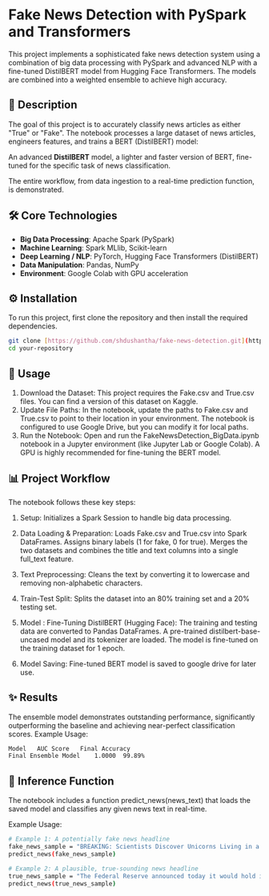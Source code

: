 # Fake News Detection with PySpark and Transformers

This project implements a sophisticated fake news detection system using a combination of big data processing with PySpark and advanced NLP with a fine-tuned DistilBERT model from Hugging Face Transformers. The models are combined into a weighted ensemble to achieve high accuracy.

## 📝 Description

The goal of this project is to accurately classify news articles as either "True" or "Fake". The notebook processes a large dataset of news articles, engineers features, and trains a BERT (DistilBERT) model:

An advanced **DistilBERT** model, a lighter and faster version of BERT, fine-tuned for the specific task of news classification.

The entire workflow, from data ingestion to a real-time prediction function, is demonstrated.

## 🛠️ Core Technologies

-   **Big Data Processing**: Apache Spark (PySpark)
-   **Machine Learning**: Spark MLlib, Scikit-learn
-   **Deep Learning / NLP**: PyTorch, Hugging Face Transformers (DistilBERT)
-   **Data Manipulation**: Pandas, NumPy
-   **Environment**: Google Colab with GPU acceleration

## ⚙️ Installation

To run this project, first clone the repository and then install the required dependencies.

```bash
git clone [https://github.com/shdushantha/fake-news-detection.git](https://github.com/shdushantha/fake-news-detection.git)
cd your-repository
```

## 🚀 Usage
1. Download the Dataset: This project requires the Fake.csv and True.csv files. You can find a version of this dataset on Kaggle.
2. Update File Paths: In the notebook, update the paths to Fake.csv and True.csv to point to their location in your environment. The notebook is configured to use Google Drive, but you can modify it for local paths.
3. Run the Notebook: Open and run the FakeNewsDetection_BigData.ipynb notebook in a Jupyter environment (like Jupyter Lab or Google Colab). A GPU is highly recommended for fine-tuning the BERT model.

## 📊 Project Workflow

The notebook follows these key steps:

1. Setup: Initializes a Spark Session to handle big data processing.
2. Data Loading & Preparation:
    Loads Fake.csv and True.csv into Spark DataFrames.
    Assigns binary labels (1 for fake, 0 for true).
    Merges the two datasets and combines the title and text columns into a single full_text feature.
   
3. Text Preprocessing: Cleans the text by converting it to lowercase and removing non-alphabetic characters.
4. Train-Test Split: Splits the dataset into an 80% training set and a 20% testing set.
5. Model : Fine-Tuning DistilBERT (Hugging Face):
    The training and testing data are converted to Pandas DataFrames.
    A pre-trained distilbert-base-uncased model and its tokenizer are loaded.
    The model is fine-tuned on the training dataset for 1 epoch.

6. Model Saving: Fine-tuned BERT model is saved to google drive for later use.
   
## ✨ Results

The ensemble model demonstrates outstanding performance, significantly outperforming the baseline and achieving near-perfect classification scores.
Example Usage:

```bash
Model	AUC Score	Final Accuracy
Final Ensemble Model	1.0000	99.89%
```

## 🤖 Inference Function
The notebook includes a function predict_news(news_text) that loads the saved model and classifies any given news text in real-time.

Example Usage:
```bash
# Example 1: A potentially fake news headline
fake_news_sample = "BREAKING: Scientists Discover Unicorns Living in a Hidden Valley in the Andes, Government Trying to Cover it Up."
predict_news(fake_news_sample)

# Example 2: A plausible, true-sounding news headline
true_news_sample = "The Federal Reserve announced today it would hold interest rates steady, citing moderate economic growth and stable inflation figures."
predict_news(true_news_sample)
```
